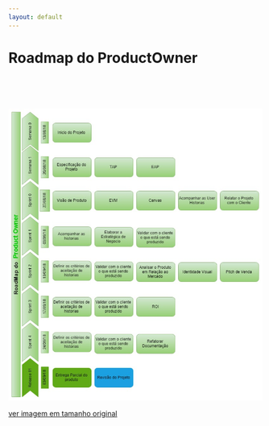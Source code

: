 ```yaml
---
layout: default
---
```


# Roadmap do ProductOwner


<br>
<br>
<br>

![Roadmap_ProductOwner](images/Roadmap_ProductOwner.jpg)

[ver imagem em tamanho original](https://fga-eps-mds.github.io/2018.2-NaturalSearch/docs/images/Roadmap_ProductOwner.jpg)
